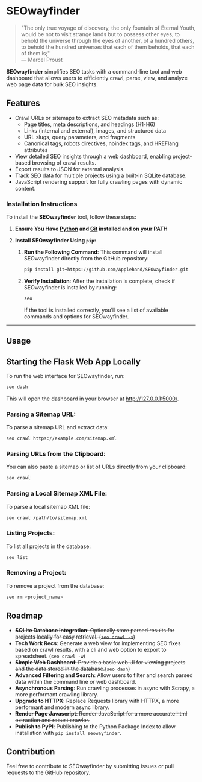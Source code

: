 # SEOwayfinder

> "The only true voyage of discovery, the only fountain of Eternal Youth, would be not to visit strange lands but to possess other eyes, to behold the universe through the eyes of another, of a hundred others, to behold the hundred universes that each of them beholds, that each of them is;"  
> — Marcel Proust

**SEOwayfinder** simplifies SEO tasks with a command-line tool and web dashboard that allows users to efficiently crawl, parse, view, and analyze web page data for bulk SEO insights.

## Features

- Crawl URLs or sitemaps to extract SEO metadata such as:
  - Page titles, meta descriptions, and headings (H1-H6)
  - Links (internal and external), images, and structured data
  - URL slugs, query parameters, and fragments
  - Canonical tags, robots directives, noindex tags, and HREFlang attributes
- View detailed SEO insights through a web dashboard, enabling project-based browsing of crawl results.
- Export results to JSON for external analysis.
- Track SEO data for multiple projects using a built-in SQLite database.
- JavaScript rendering support for fully crawling pages with dynamic content.

### Installation Instructions

To install the **SEOwayfinder** tool, follow these steps:

1. **Ensure You Have [Python](https://www.python.org/downloads/) and [Git](https://git-scm.com/downloads) installed and on your PATH**

2. **Install SEOwayfinder Using `pip`:**

   1. **Run the Following Command**: This command will install SEOwayfinder directly from the GitHub repository:

      ```bash
      pip install git+https://github.com/Applehand/SEOwayfinder.git
      ```

   2. **Verify Installation**: After the installation is complete, check if SEOwayfinder is installed by running:

      ```bash
      seo
      ```

      If the tool is installed correctly, you’ll see a list of available commands and options for SEOwayfinder.

---

## Usage

## Starting the Flask Web App Locally

To run the web interface for SEOwayfinder, run:

```bash
seo dash
```

This will open the dashboard in your browser at http://127.0.0.1:5000/.


### Parsing a Sitemap URL:

To parse a sitemap URL and extract data:

```bash
seo crawl https://example.com/sitemap.xml
```

### Parsing URLs from the Clipboard:

You can also paste a sitemap or list of URLs directly from your clipboard:

```bash
seo crawl
```

### Parsing a Local Sitemap XML File:

To parse a local sitemap XML file:

```bash
seo crawl /path/to/sitemap.xml
```

### Listing Projects:

To list all projects in the database:

```bash
seo list
```

### Removing a Project:

To remove a project from the database:

```bash
seo rm <project_name>
```

## Roadmap

- ~~**SQLite Database Integration**: Optionally store parsed results for projects locally for easy retrieval. (`seo crawl -s`)~~
- **Tech Work Recs**: Generate a web view for implementing SEO fixes based on crawl results, with a cli and web option to export to spreadsheet. (`seo crawl -w`)
- ~~**Simple Web Dashboard**: Provide a basic web UI for viewing projects and the data stored in the database.~~(`seo dash`)
- **Advanced Filtering and Search**: Allow users to filter and search parsed data within the command line or web dashboard.
- **Asynchronous Parsing**: Run crawling processes in async with Scrapy, a more performant crawling library.
- **Upgrade to HTTPX**: Replace Requests library with HTTPX, a more performant and modern async library.
- ~~**Render Page Javascript**: Render JavaScript for a more accurate html extraction and robust crawler.~~
- **Publish to PyPI**: Publishing to the Python Package Index to allow installation with `pip install seowayfinder`. 

## Contribution

Feel free to contribute to SEOwayfinder by submitting issues or pull requests to the GitHub repository.
